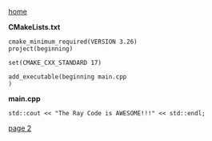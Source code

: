 [home](./page01.md)

**CMakeLists.txt**
```
cmake_minimum_required(VERSION 3.26)
project(beginning)

set(CMAKE_CXX_STANDARD 17)

add_executable(beginning main.cpp
)
```

**main.cpp**

```
std::cout << "The Ray Code is AWESOME!!!" << std::endl;
```

[page 2](./page02.md)
